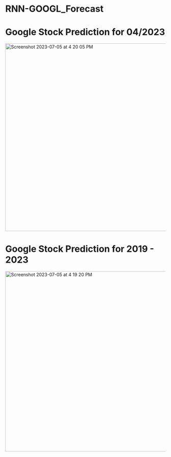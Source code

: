 # RNN-GOOGL_Forecast



# Google Stock Prediction for 04/2023
<img width="590" alt="Screenshot 2023-07-05 at 4 20 05 PM" src="https://github.com/mbouzekri/RNN-GOOGL_Forecast/assets/106405634/b1ad8252-8437-459e-aa70-6b893f66a137">

# Google Stock Prediction for 2019 - 2023
<img width="567" alt="Screenshot 2023-07-05 at 4 19 20 PM" src="https://github.com/mbouzekri/RNN-GOOGL_Forecast/assets/106405634/691932cb-c5ca-4b1a-b5f0-5cb7ecd236eb">
